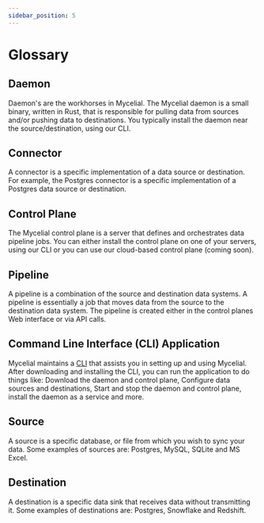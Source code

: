 ```yaml
---
sidebar_position: 5
---
```


# Glossary

## Daemon

Daemon's are the workhorses in Mycelial. The Mycelial daemon is a small binary,
written in Rust, that is responsible for pulling data from sources and/or
pushing data to destinations. You typically install the daemon near the
source/destination, using our CLI. 

## Connector

A connector is a specific implementation of a data source or destination. For
example, the Postgres connector is a specific implementation of a Postgres data
source or destination.

## Control Plane

The Mycelial control plane is a server that defines and orchestrates data
pipeline jobs. You can either install the control plane on one of your servers,
using our CLI or you can use our cloud-based control plane (coming soon). 

## Pipeline

A pipeline is a combination of the source and destination data systems. A
pipeline is essentially a job that moves data from the source to the destination
data system. The pipeline is created either in the control planes Web interface
or via API calls.

## Command Line Interface (CLI) Application

Mycelial maintains a [CLI](./CLI.md) that assists you in setting up and using
Mycelial.  After downloading and installing the CLI, you can run the application
to do things like: Download the daemon and control plane, Configure data sources
and destinations, Start and stop the daemon and control plane, install the
daemon as a service and more.

## Source

A source is a specific database, or file from which you wish to sync your data.
Some examples of sources are: Postgres, MySQL, SQLite and MS Excel.

## Destination

A destination is a specific data sink that receives data without transmitting
it. Some examples of destinations are: Postgres, Snowflake and Redshift.
